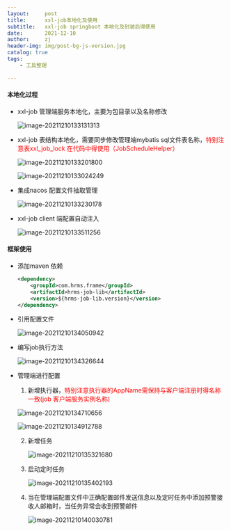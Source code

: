 ```yaml
---
layout:     post
title:      xxl-job本地化及使用
subtitle:   xxl-job springboot 本地化及封装后得使用
date:       2021-12-10
author:     zj
header-img: img/post-bg-js-version.jpg
catalog: true
tags:
    - 工具整理

---
```


   

#### 本地化过程

- xxl-job 管理端服务本地化，主要为包目录以及名称修改

  ![image-20211210133131313](https://gitee.com/zjhy/PicGo/raw/master/img/20211210133131.png)

- xxl-job 表结构本地化，需要同步修改管理端mybatis sql文件表名称，<font color=red>特别注意表xxl_job_lock 在代码中得使用（JobScheduleHelper）</font>

  ![image-20211210133201800](https://gitee.com/zjhy/PicGo/raw/master/img/20211210133201.png)

  ![image-20211210133024249](https://gitee.com/zjhy/PicGo/raw/master/img/20211210133031.png)

- 集成nacos 配置文件抽取管理

  ![image-20211210133230178](https://gitee.com/zjhy/PicGo/raw/master/img/20211210133230.png)

- xxl-job client 端配置自动注入

  ![image-20211210133511256](https://gitee.com/zjhy/PicGo/raw/master/img/20211210133511.png)

#### 

#### 框架使用

- 添加maven 依赖

  ```xml
  <dependency>
      <groupId>com.hrms.frame</groupId>
      <artifactId>hrms-job-lib</artifactId>
      <version>${hrms-job-lib.version}</version>
  </dependency>
  ```
  
- 引用配置文件

  ![image-20211210134050942](https://gitee.com/zjhy/PicGo/raw/master/img/20211210134050.png)

- 编写job执行方法

  ![image-20211210134326644](https://gitee.com/zjhy/PicGo/raw/master/img/20211210134326.png)

- 管理端进行配置

  1. 新增执行器，<font color=red>特别注意执行器的AppName需保持与客户端注册时得名称一致(job 客户端服务实例名称)</font>

  ![image-20211210134710656](https://gitee.com/zjhy/PicGo/raw/master/img/20211210134710.png)

  ![image-20211210134912788](https://gitee.com/zjhy/PicGo/raw/master/img/20211210134912.png)

  2) 新增任务

     ![image-20211210135321680](https://gitee.com/zjhy/PicGo/raw/master/img/20211210135321.png)

  3) 启动定时任务

     ![image-20211210135402193](https://gitee.com/zjhy/PicGo/raw/master/img/20211210135402.png)

  4) 当在管理端配置文件中正确配置邮件发送信息以及定时任务中添加预警接收人邮箱时，当任务异常会收到预警邮件

     ![image-20211210140030781](https://gitee.com/zjhy/PicGo/raw/master/img/20211210140030.png)
